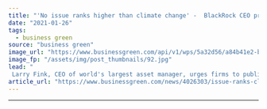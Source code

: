 ```yaml
---
title: "'No issue ranks higher than climate change' -  BlackRock CEO presses firms to pursue net zero emissions"
date: "2021-01-26"
tags: 
  - business green
source: "business green"
image_url: "https://www.businessgreen.com/api/v1/wps/5a32d56/a84b41e2-b3c4-49fe-a554-1b65f790c119/3/blackrock-iStock-1219303761-185x114.jpg"
image_fp: "/assets/img/post_thumbnails/92.jpg"
lead: "
 Larry Fink, CEO of world's largest asset manager, urges firms to publicly disclose credible strategies for achieving net zero by 2050 ..."
article_url: "https://www.businessgreen.com/news/4026303/issue-ranks-climate-change-blackrock-ceo-presses-firms-pursue-net-zero-emissions"
---
```


---
